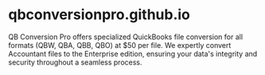 # qbconversionpro.github.io
QB Conversion Pro offers specialized QuickBooks file conversion for all formats (QBW, QBA, QBB, QBO) at $50 per file. We expertly convert Accountant files to the Enterprise edition, ensuring your data's integrity and security throughout a seamless process.
